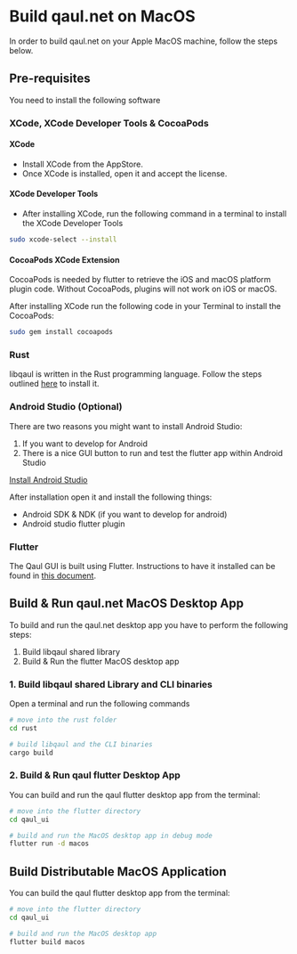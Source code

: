 # Build qaul.net on MacOS

In order to build qaul.net on your Apple MacOS machine, follow the steps below.

## Pre-requisites

You need to install the following software

### XCode, XCode Developer Tools & CocoaPods

#### XCode

* Install XCode from the AppStore.
* Once XCode is installed, open it and accept the license.

#### XCode Developer Tools

* After installing XCode, run the following command in a terminal to install the XCode Developer Tools

```sh
sudo xcode-select --install
```

#### CocoaPods XCode Extension

CocoaPods is needed by flutter to retrieve the iOS and macOS platform plugin code. Without CocoaPods, plugins will not work on iOS or macOS.

After installing XCode run the following code in your Terminal to install the CocoaPods:

```sh
sudo gem install cocoapods
```

### Rust
libqaul is written in the Rust programming language. Follow the steps outlined [here](rust-install.md) to install it.

### Android Studio (Optional)

There are two reasons you might want to install Android Studio:

1) If you want to develop for Android
2) There is a nice GUI button to run and test the flutter app within Android Studio

[Install Android Studio](android.md)

After installation open it and install the following things:

* Android SDK & NDK (if you want to develop for android)
* Android studio flutter plugin

### Flutter

The Qaul GUI is built using Flutter. Instructions to have it installed can be found in [this document](flutter-install.md).

## Build & Run qaul.net MacOS Desktop App

To build and run the qaul.net desktop app you have to perform the following steps:

1) Build libqaul shared library
2) Build & Run the flutter MacOS desktop app

### 1. Build libqaul shared Library and CLI binaries

Open a terminal and run the following commands

```sh
# move into the rust folder
cd rust

# build libqaul and the CLI binaries
cargo build
```

### 2. Build & Run qaul flutter Desktop App

You can build and run the qaul flutter desktop app from the terminal:

```sh
# move into the flutter directory
cd qaul_ui

# build and run the MacOS desktop app in debug mode
flutter run -d macos
```

## Build Distributable MacOS Application

You can build the qaul flutter desktop app from the terminal:

```sh
# move into the flutter directory
cd qaul_ui

# build and run the MacOS desktop app
flutter build macos
```
